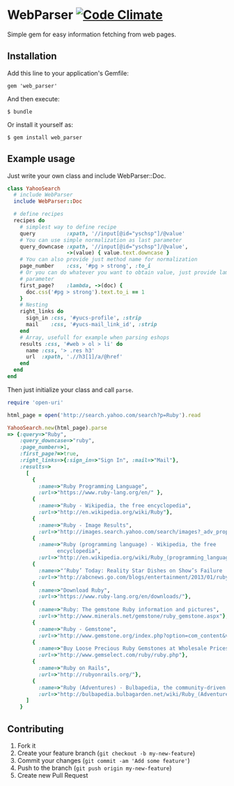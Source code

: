 # WebParser [![Code Climate](https://codeclimate.com/github/mrazicz/web_parser/badges/gpa.svg)](https://codeclimate.com/github/mrazicz/web_parser)

Simple gem for easy information fetching from web pages.

## Installation

Add this line to your application's Gemfile:

    gem 'web_parser'

And then execute:

    $ bundle

Or install it yourself as:

    $ gem install web_parser

## Example usage

Just write your own class and include WebParser::Doc.

```ruby
class YahooSearch
  # include WebParser
  include WebParser::Doc

  # define recipes
  recipes do
    # simplest way to define recipe
    query          :xpath, '//input[@id="yschsp"]/@value'
    # You can use simple normalization as last parameter
    query_downcase :xpath, '//input[@id="yschsp"]/@value',
                   ->(value) { value.text.downcase }
    # You can also provide just method name for normalization
    page_number    :css, '#pg > strong', :to_i
    # Or you can do whatever you want to obtain value, just provide lambda as
    # parameter
    first_page?    :lambda, ->(doc) {
      doc.css('#pg > strong').text.to_i == 1
    }
    # Nesting
    right_links do
      sign_in :css, '#yucs-profile', :strip
      mail    :css, '#yucs-mail_link_id', :strip
    end
    # Array, usefull for example when parsing eshops
    results :css, '#web > ol > li' do
      name :css, '> .res h3'
      url  :xpath, './/h3[1]/a/@href'
    end
  end
end
```

Then just initialize your class and call `parse`.

```ruby
require 'open-uri'

html_page = open('http://search.yahoo.com/search?p=Ruby').read

YahooSearch.new(html_page).parse
=> {:query=>"Ruby",
    :query_downcase=>"ruby",
    :page_number=>1,
    :first_page?=>true,
    :right_links=>{:sign_in=>"Sign In", :mail=>"Mail"},
    :results=>
      [
        {
          :name=>"Ruby Programming Language",
          :url=>"https://www.ruby-lang.org/en/" },
        {
          :name=>"Ruby - Wikipedia, the free encyclopedia",
          :url=>"http://en.wikipedia.org/wiki/Ruby"},
        {
          :name=>"Ruby - Image Results",
          :url=>"http://images.search.yahoo.com/search/images?_adv_prop=image&va=Ruby"},
        {
          :name=>"Ruby (programming language) - Wikipedia, the free
                encyclopedia",
          :url=>"http://en.wikipedia.org/wiki/Ruby_(programming_language)"},
        {
          :name=>"‘Ruby’ Today: Reality Star Dishes on Show’s Failure ...",
          :url=>"http://abcnews.go.com/blogs/entertainment/2013/01/ruby-today-reality-star-dishes-on-shows-failure/"},
        {
          :name=>"Download Ruby",
          :url=>"https://www.ruby-lang.org/en/downloads/"},
        {
          :name=>"Ruby: The gemstone Ruby information and pictures",
          :url=>"http://www.minerals.net/gemstone/ruby_gemstone.aspx"},
        {
          :name=>"Ruby - Gemstone",
          :url=>"http://www.gemstone.org/index.php?option=com_content&view=article&id=85:ruby&catid=1:gem-by-gem&Itemid=14"},
        {
          :name=>"Buy Loose Precious Ruby Gemstones at Wholesale Prices from ...",
          :url=>"http://www.gemselect.com/ruby/ruby.php"},
        {
          :name=>"Ruby on Rails",
          :url=>"http://rubyonrails.org/"},
        {
          :name=>"Ruby (Adventures) - Bulbapedia, the community-driven Pokémon ...",
          :url=>"http://bulbapedia.bulbagarden.net/wiki/Ruby_(Adventures)"}
      ]
    }

```

## Contributing

1. Fork it
2. Create your feature branch (`git checkout -b my-new-feature`)
3. Commit your changes (`git commit -am 'Add some feature'`)
4. Push to the branch (`git push origin my-new-feature`)
5. Create new Pull Request
